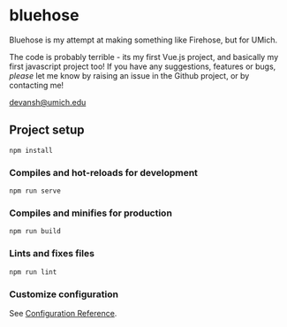 # bluehose

Bluehose is my attempt at making something like Firehose, but for UMich.

The code is probably terrible - its my first Vue.js project, and basically my first javascript project too!
If you have any suggestions, features or bugs, _please_ let me know by raising an issue in the Github project, or by contacting me!

devansh@umich.edu

## Project setup

```
npm install
```

### Compiles and hot-reloads for development

```
npm run serve
```

### Compiles and minifies for production

```
npm run build
```

### Lints and fixes files

```
npm run lint
```

### Customize configuration

See [Configuration Reference](https://cli.vuejs.org/config/).
